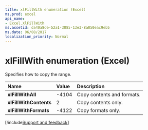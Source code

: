 ```yaml
---
title: xlFillWith enumeration (Excel)
ms.prod: excel
api_name:
- Excel.XlFillWith
ms.assetid: da40a8de-52a1-3085-13e3-8a050eac9eb5
ms.date: 06/08/2017
localization_priority: Normal
---
```



# xlFillWith enumeration (Excel)

Specifies how to copy the range.



|Name|Value|Description|
|:-----|:-----|:-----|
| **xlFillWithAll**|-4104|Copy contents and formats.|
| **xlFillWithContents**|2|Copy contents only.|
| **xlFillWithFormats**|-4122|Copy formats only.|

[!include[Support and feedback](~/includes/feedback-boilerplate.md)]